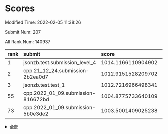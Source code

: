 # Scores

Modified Time: 2022-02-05 11:38:26

Submit Num: 207

All Rank Num: 140937

| rank |               submit               |       score        |       sigma        | pk_num |
| :--- | :--------------------------------- | :----------------- | :----------------- | :----- |
| 1    | jsonzb.test.submission_level_4     | 1014.1166110904902 | 0.8279602650840935 | 2723   |
| 2    | cpp.21_12_24.submission-2b2ea0d7   | 1012.9151528209702 | 0.780656172478923  | 2722   |
| 3    | jsonzb.test.test_1                 | 1012.7216966498341 | 0.8012331733369945 | 2721   |
| 55   | cpp.2022_01_09.submission-816672bd | 1004.8775733640109 | 0.7237723759829473 | 2724   |
| 73   | cpp.2022_01_09.submission-5b0e3de2 | 1003.5001409025238 | 0.7107615568726083 | 2723   |


<details>
<summary>全部</summary>

| rank |                 submit                 |       score        |       sigma        | pk_num |
| :--- | :------------------------------------- | :----------------- | :----------------- | :----- |
| 1    | jsonzb.test.submission_level_4         | 1014.1166110904902 | 0.8279602650840935 | 2723   |
| 2    | cpp.21_12_24.submission-2b2ea0d7       | 1012.9151528209702 | 0.780656172478923  | 2722   |
| 3    | jsonzb.test.test_1                     | 1012.7216966498341 | 0.8012331733369945 | 2721   |
| 4    | gobigger.level_3.submission_level_3_21 | 1012.4101455306482 | 0.782550838248247  | 2728   |
| 5    | gobigger.level_3.submission_level_3_2  | 1012.0479602911578 | 0.7885201290526674 | 2726   |
| 6    | gobigger.level_3.submission_level_3_8  | 1011.2177481897049 | 0.8015258212051081 | 2725   |
| 7    | gobigger.level_3.submission_level_3_10 | 1011.1868426637072 | 0.77424479747314   | 2720   |
| 8    | gobigger.level_3.submission_level_3_6  | 1011.0820157071803 | 0.7456097528578979 | 2718   |
| 9    | gobigger.level_3.submission_level_3_35 | 1011.0498696267207 | 0.779540214667802  | 2726   |
| 10   | gobigger.level_3.submission_level_3_0  | 1011.0232165299658 | 0.7740198074368299 | 2723   |
| 11   | gobigger.level_3.submission_level_3_46 | 1010.8968639021429 | 0.7549687099360506 | 2724   |
| 12   | gobigger.level_3.submission_level_3_40 | 1010.8660684280667 | 0.7623581282596933 | 2727   |
| 13   | gobigger.level_3.submission_level_3_1  | 1010.8275606355825 | 0.787042635638901  | 2722   |
| 14   | gobigger.level_3.submission_level_3_48 | 1010.6776723936141 | 0.7663619970246246 | 2723   |
| 15   | gobigger.level_3.submission_level_3_11 | 1010.6690894301637 | 0.7411821185412738 | 2724   |
| 16   | gobigger.level_3.submission_level_3_39 | 1010.641714639303  | 0.7702204090263022 | 2728   |
| 17   | gobigger.level_3.submission_level_3_13 | 1010.6172806590919 | 0.7812455624825265 | 2723   |
| 18   | gobigger.level_3.submission_level_3_24 | 1010.571207195729  | 0.7821304204345914 | 2723   |
| 19   | gobigger.level_3.submission_level_3_26 | 1010.4427499629126 | 0.7615919409094529 | 2718   |
| 20   | gobigger.level_3.submission_level_3_5  | 1010.4231562776806 | 0.7697002322240738 | 2722   |
| 21   | gobigger.level_3.submission_level_3_34 | 1010.4125430554362 | 0.7705474041946704 | 2721   |
| 22   | gobigger.level_3.submission_level_3_25 | 1010.2698702430863 | 0.7515004732617218 | 2724   |
| 23   | gobigger.level_3.submission_level_3_4  | 1010.2496102403053 | 0.768261780108157  | 2721   |
| 24   | gobigger.level_3.submission_level_3_47 | 1010.061493194287  | 0.7713128909060046 | 2722   |
| 25   | gobigger.level_3.submission_level_3_22 | 1010.0409756690015 | 0.7919438045117065 | 2724   |
| 26   | gobigger.level_3.submission_level_3_16 | 1010.0369857252872 | 0.773143865031665  | 2721   |
| 27   | gobigger.level_3.submission_level_3_12 | 1009.9726305243875 | 0.7536226452865773 | 2725   |
| 28   | gobigger.level_3.submission_level_3_18 | 1009.9096663003952 | 0.7478283164051553 | 2723   |
| 29   | gobigger.level_3.submission_level_3_20 | 1009.7682493930841 | 0.7550006255718957 | 2724   |
| 30   | gobigger.level_3.submission_level_3_43 | 1009.7608059890459 | 0.754185730482075  | 2727   |
| 31   | gobigger.level_3.submission_level_3_44 | 1009.738355630196  | 0.767113794797265  | 2720   |
| 32   | gobigger.level_3.submission_level_3_38 | 1009.7196003217638 | 0.7608968102425115 | 2725   |
| 33   | gobigger.level_3.submission_level_3_41 | 1009.6287119802138 | 0.7471528767737916 | 2724   |
| 34   | gobigger.level_3.submission_level_3_14 | 1009.6006886233685 | 0.7624610326928857 | 2722   |
| 35   | gobigger.level_3.submission_level_3_31 | 1009.5985538720638 | 0.7517739272832537 | 2722   |
| 36   | gobigger.level_3.submission_level_3_23 | 1009.5483305729982 | 0.7791414151544153 | 2720   |
| 37   | gobigger.level_3.submission_level_3_45 | 1009.5057376820956 | 0.7703097762866589 | 2725   |
| 38   | gobigger.level_3.submission_level_3_17 | 1009.4686964030518 | 0.7592568823774045 | 2722   |
| 39   | gobigger.level_3.submission_level_3_36 | 1009.458926445315  | 0.7666858621088963 | 2726   |
| 40   | gobigger.level_3.submission_level_3_3  | 1009.4403067324839 | 0.7314520476699508 | 2725   |
| 41   | gobigger.level_3.submission_level_3_33 | 1009.3813110959211 | 0.7513604851559883 | 2722   |
| 42   | gobigger.level_3.submission_level_3_42 | 1009.3241459892479 | 0.7571592857754793 | 2724   |
| 43   | gobigger.level_3.submission_level_3_37 | 1009.2970840181114 | 0.7470974558810616 | 2720   |
| 44   | gobigger.level_3.submission_level_3_9  | 1009.2798038895979 | 0.7669626713798894 | 2721   |
| 45   | gobigger.level_3.submission_level_3_29 | 1009.2731590421366 | 0.739028451355601  | 2723   |
| 46   | gobigger.level_3.submission_level_3_27 | 1009.1127622158331 | 0.7518386314773091 | 2725   |
| 47   | gobigger.level_3.submission_level_3_15 | 1008.8004307143608 | 0.7444244257003555 | 2723   |
| 48   | gobigger.level_3.submission_level_3_30 | 1008.7295016518406 | 0.7502703846369945 | 2725   |
| 49   | gobigger.level_3.submission_level_3_28 | 1008.600965176451  | 0.7331776463746466 | 2722   |
| 50   | gobigger.level_3.submission_level_3_49 | 1008.5761982901109 | 0.7451673275077069 | 2724   |
| 51   | gobigger.level_3.submission_level_3_32 | 1008.3839013932705 | 0.7452995744110513 | 2725   |
| 52   | gobigger.level_3.submission_level_3_7  | 1008.3800505527826 | 0.7478659708672296 | 2719   |
| 53   | gobigger.level_3.submission_level_3_19 | 1007.9654038968127 | 0.7303019777494658 | 2723   |
| 54   | gobigger.level_1.submission_level_1_15 | 1005.4884297379706 | 0.7209536217244735 | 2719   |
| 55   | cpp.2022_01_09.submission-816672bd     | 1004.8775733640109 | 0.7237723759829473 | 2724   |
| 56   | gobigger.level_1.submission_level_1_5  | 1004.8395618488175 | 0.7161592206638661 | 2724   |
| 57   | gobigger.level_1.submission_level_1_12 | 1004.3800241382804 | 0.7261969492579478 | 2727   |
| 58   | gobigger.level_1.submission_level_1_45 | 1004.3641757953131 | 0.7207248730964627 | 2726   |
| 59   | gobigger.level_1.submission_level_1_1  | 1004.3634566207568 | 0.7162559636905014 | 2724   |
| 60   | gobigger.level_1.submission_level_1_21 | 1004.2290848102632 | 0.7191375468884125 | 2724   |
| 61   | gobigger.level_1.submission_level_1_34 | 1004.1690121856564 | 0.7163724074143227 | 2724   |
| 62   | gobigger.level_1.submission_level_1_28 | 1004.0679713819641 | 0.7255761165541565 | 2727   |
| 63   | gobigger.level_1.submission_level_1_25 | 1004.0576927508357 | 0.7194835496952137 | 2725   |
| 64   | gobigger.level_1.submission_level_1_43 | 1004.0181199819103 | 0.7134346714140183 | 2719   |
| 65   | gobigger.level_1.submission_level_1_11 | 1003.9927851965473 | 0.7223929107947845 | 2728   |
| 66   | gobigger.level_1.submission_level_1_9  | 1003.8460839589839 | 0.7099086743462495 | 2723   |
| 67   | gobigger.level_1.submission_level_1_16 | 1003.8352634337787 | 0.7240546163045509 | 2722   |
| 68   | gobigger.level_1.submission_level_1_10 | 1003.726188113412  | 0.720975043281888  | 2726   |
| 69   | gobigger.level_1.submission_level_1_26 | 1003.6253069436657 | 0.7076168671509141 | 2725   |
| 70   | gobigger.level_1.submission_level_1_2  | 1003.5598152393188 | 0.7048554825790833 | 2722   |
| 71   | gobigger.level_1.submission_level_1_18 | 1003.5452177487805 | 0.7113782238190325 | 2723   |
| 72   | gobigger.level_1.submission_level_1_17 | 1003.5393395404418 | 0.7116868650807945 | 2721   |
| 73   | cpp.2022_01_09.submission-5b0e3de2     | 1003.5001409025238 | 0.7107615568726083 | 2723   |
| 74   | gobigger.level_1.submission_level_1_44 | 1003.4954126233363 | 0.7175361996328167 | 2723   |
| 75   | gobigger.level_1.submission_level_1_32 | 1003.4528955319079 | 0.7202246111539179 | 2721   |
| 76   | gobigger.level_1.submission_level_1_40 | 1003.2844534217203 | 0.7096625192261872 | 2724   |
| 77   | gobigger.level_1.submission_level_1_41 | 1003.2804484005469 | 0.7183595448277756 | 2722   |
| 78   | gobigger.level_1.submission_level_1_20 | 1003.2361828786331 | 0.7141918799886038 | 2726   |
| 79   | gobigger.level_1.submission_level_1_27 | 1003.2360040306676 | 0.7217284357328821 | 2720   |
| 80   | gobigger.level_1.submission_level_1_31 | 1003.1989145179083 | 0.7087747051629639 | 2724   |
| 81   | gobigger.level_1.submission_level_1_48 | 1003.155367448233  | 0.7095029954602169 | 2721   |
| 82   | gobigger.level_1.submission_level_1_6  | 1003.06211867867   | 0.7127049358854701 | 2720   |
| 83   | gobigger.level_1.submission_level_1_49 | 1002.9819813591934 | 0.7156658044727139 | 2725   |
| 84   | gobigger.level_1.submission_level_1_22 | 1002.9476153149532 | 0.7158132143253577 | 2726   |
| 85   | gobigger.level_1.submission_level_1_42 | 1002.9446695517029 | 0.7218577197333194 | 2721   |
| 86   | gobigger.level_1.submission_level_1_7  | 1002.9406412456096 | 0.7054161221652303 | 2727   |
| 87   | gobigger.level_1.submission_level_1_4  | 1002.9383099733778 | 0.7101610250189382 | 2724   |
| 88   | gobigger.level_1.submission_level_1_46 | 1002.8764089185014 | 0.7167089738069577 | 2722   |
| 89   | gobigger.level_1.submission_level_1_47 | 1002.8076362165339 | 0.7157342818824646 | 2726   |
| 90   | gobigger.level_1.submission_level_1_35 | 1002.8014210890638 | 0.7176481802518906 | 2722   |
| 91   | gobigger.level_1.submission_level_1_23 | 1002.7843235134216 | 0.7097902804853542 | 2727   |
| 92   | gobigger.level_1.submission_level_1_36 | 1002.7448333629993 | 0.7148510964970429 | 2726   |
| 93   | gobigger.level_1.submission_level_1_19 | 1002.6855115810761 | 0.707781885582781  | 2723   |
| 94   | gobigger.level_1.submission_level_1_3  | 1002.6150338593246 | 0.7241984231392835 | 2726   |
| 95   | gobigger.level_1.submission_level_1_13 | 1002.5632732344657 | 0.7309287903740215 | 2723   |
| 96   | gobigger.level_1.submission_level_1_24 | 1002.5140440076185 | 0.7202332415718841 | 2721   |
| 97   | gobigger.level_1.submission_level_1_14 | 1002.4939236318493 | 0.7169332771260055 | 2722   |
| 98   | gobigger.level_1.submission_level_1_33 | 1002.4594405986087 | 0.7093822078370167 | 2729   |
| 99   | gobigger.level_1.submission_level_1_8  | 1002.3973942292627 | 0.7090866306314807 | 2719   |
| 100  | gobigger.level_1.submission_level_1_37 | 1002.3510823955968 | 0.7152651695026663 | 2726   |
| 101  | gobigger.level_1.submission_level_1_29 | 1002.325878422477  | 0.7072273495994175 | 2724   |
| 102  | gobigger.level_1.submission_level_1_0  | 1002.1913437231435 | 0.7081702623303981 | 2724   |
| 103  | gobigger.level_1.submission_level_1_39 | 1001.9851291660427 | 0.7227175408987457 | 2723   |
| 104  | gobigger.level_1.submission_level_1_30 | 1001.8544220718119 | 0.7217452665486253 | 2719   |
| 105  | gobigger.level_1.submission_level_1_38 | 1001.4676919283083 | 0.717482890907716  | 2730   |
| 106  | gobigger.random.submission_random_47   | 997.4289830105357  | 0.7141420490948058 | 2719   |
| 107  | gobigger.random.submission_random_5    | 997.2520504810301  | 0.7078330080988307 | 2726   |
| 108  | gobigger.random.submission_random_23   | 997.1328864993574  | 0.7071267824434243 | 2724   |
| 109  | gobigger.random.submission_random_18   | 997.0775852236179  | 0.7101889888060877 | 2724   |
| 110  | gobigger.random.submission_random_37   | 997.0122525698831  | 0.7124456145527365 | 2724   |
| 111  | gobigger.random.submission_random_9    | 997.0065551402914  | 0.7025882289231323 | 2724   |
| 112  | gobigger.random.submission_random_1    | 996.5817313871723  | 0.713715703568784  | 2723   |
| 113  | gobigger.random.submission_random_12   | 996.5604943483556  | 0.711901739801612  | 2721   |
| 114  | gobigger.random.submission_random_19   | 996.5337523657464  | 0.7078507546209267 | 2721   |
| 115  | gobigger.random.submission_random_32   | 996.4982358825156  | 0.7085637553108942 | 2722   |
| 116  | gobigger.random.submission_random_21   | 996.4336119155929  | 0.7076132759705568 | 2725   |
| 117  | gobigger.random.submission_random_20   | 996.411030049995   | 0.7127005641581347 | 2720   |
| 118  | gobigger.random.submission_random_38   | 996.3989929305602  | 0.7111575111744103 | 2725   |
| 119  | gobigger.random.submission_random_6    | 996.2993868915422  | 0.7153459679765463 | 2724   |
| 120  | gobigger.random.submission_random_40   | 996.2333292925433  | 0.7278796845137548 | 2726   |
| 121  | gobigger.random.submission_random_31   | 996.2330987381936  | 0.7072476682989282 | 2725   |
| 122  | gobigger.random.submission_random_33   | 996.2185098265423  | 0.6990775385298178 | 2720   |
| 123  | gobigger.random.submission_random_48   | 996.1865178938307  | 0.707942834345233  | 2726   |
| 124  | gobigger.random.submission_random_45   | 996.1357173284057  | 0.7078130401759081 | 2721   |
| 125  | gobigger.random.submission_random_28   | 996.1308782830714  | 0.7130713963808204 | 2722   |
| 126  | gobigger.random.submission_random_4    | 996.0643944025625  | 0.7113860006452757 | 2728   |
| 127  | gobigger.random.submission_random_30   | 996.0636760317459  | 0.7109358490501373 | 2722   |
| 128  | gobigger.random.submission_random_11   | 996.0605483717923  | 0.7196460233879874 | 2723   |
| 129  | gobigger.random.submission_random_25   | 996.039251745513   | 0.7125182833990238 | 2726   |
| 130  | gobigger.random.submission_random_14   | 996.0032394875604  | 0.7174395194570516 | 2727   |
| 131  | gobigger.random.submission_random_16   | 995.9028189146067  | 0.7181881726172314 | 2720   |
| 132  | gobigger.random.submission_random_43   | 995.8909563857718  | 0.7085500291527811 | 2725   |
| 133  | gobigger.random.submission_random_41   | 995.8624581945757  | 0.7317310778994874 | 2721   |
| 134  | gobigger.random.submission_random_42   | 995.8594823080758  | 0.7146597754739021 | 2724   |
| 135  | gobigger.random.submission_random_44   | 995.8550959378225  | 0.7126949647880783 | 2728   |
| 136  | gobigger.random.submission_random_10   | 995.8361821967659  | 0.7164466946053901 | 2722   |
| 137  | gobigger.random.submission_random_49   | 995.7976365791404  | 0.7174371191208115 | 2720   |
| 138  | gobigger.random.submission_random_24   | 995.7332877276012  | 0.7060489587220721 | 2723   |
| 139  | gobigger.random.submission_random_15   | 995.7277703733124  | 0.7129738422112525 | 2726   |
| 140  | gobigger.random.submission_random_29   | 995.6971889870649  | 0.7087245479336989 | 2723   |
| 141  | gobigger.random.submission_random_17   | 995.6416179989678  | 0.7124420996408758 | 2726   |
| 142  | gobigger.random.submission_random_3    | 995.6397785323537  | 0.7135000466222201 | 2723   |
| 143  | gobigger.random.submission_random_7    | 995.6389553794322  | 0.7089515827782795 | 2723   |
| 144  | gobigger.random.submission_random_36   | 995.6274365295258  | 0.7115462608017997 | 2722   |
| 145  | gobigger.random.submission_random_27   | 995.6110999029636  | 0.710853688805692  | 2724   |
| 146  | gobigger.random.submission_random_46   | 995.5478418896753  | 0.7247540254081443 | 2719   |
| 147  | gobigger.random.submission_random_26   | 995.4680696980307  | 0.7145260139792905 | 2725   |
| 148  | gobigger.random.submission_random_2    | 995.4060624592964  | 0.7097447930084662 | 2721   |
| 149  | gobigger.random.submission_random_22   | 995.26301066308    | 0.7078360719740527 | 2722   |
| 150  | gobigger.random.submission_random_39   | 995.2221326651662  | 0.7050446209197755 | 2724   |
| 151  | gobigger.random.submission_random_13   | 995.086708286505   | 0.6986523799885389 | 2723   |
| 152  | gobigger.random.submission_random_0    | 995.0399319167368  | 0.7308347807084302 | 2721   |
| 153  | gobigger.random.submission_random_34   | 994.957543866975   | 0.7230490908025725 | 2727   |
| 154  | gobigger.random.submission_random_8    | 994.6608707641094  | 0.7222084149848398 | 2724   |
| 155  | gobigger.random.submission_random_35   | 994.6048698696552  | 0.7180682452778265 | 2720   |
| 156  | gobigger.level_2.submission_level_2_34 | 994.2485621929651  | 0.7193116537325694 | 2725   |
| 157  | gobigger.level_2.submission_level_2_23 | 993.5818499337639  | 0.7326819444193018 | 2729   |
| 158  | gobigger.level_2.submission_level_2_12 | 993.560135409474   | 0.7305285136877824 | 2725   |
| 159  | gobigger.level_2.submission_level_2_30 | 993.2844063255434  | 0.7275048758888366 | 2721   |
| 160  | gobigger.level_2.submission_level_2_47 | 993.2544365112329  | 0.7364419606594532 | 2722   |
| 161  | gobigger.level_2.submission_level_2_22 | 993.2448957870271  | 0.7268529749261918 | 2726   |
| 162  | gobigger.level_2.submission_level_2_42 | 993.0869865098318  | 0.7471489069305911 | 2722   |
| 163  | gobigger.level_2.submission_level_2_48 | 992.904700710322   | 0.7579455625058795 | 2719   |
| 164  | gobigger.level_2.submission_level_2_44 | 992.8318573608957  | 0.7242727297835815 | 2725   |
| 165  | gobigger.level_2.submission_level_2_37 | 992.8050458744268  | 0.7411683276119662 | 2725   |
| 166  | gobigger.level_2.submission_level_2_40 | 992.7487820805965  | 0.7305050565673021 | 2721   |
| 167  | gobigger.level_2.submission_level_2_27 | 992.7229566790335  | 0.747860508308747  | 2721   |
| 168  | gobigger.level_2.submission_level_2_46 | 992.7182316924618  | 0.7214576095701956 | 2722   |
| 169  | gobigger.level_2.submission_level_2_14 | 992.717717351475   | 0.7422440331723685 | 2723   |
| 170  | gobigger.level_2.submission_level_2_49 | 992.6986777662396  | 0.7442752256554948 | 2727   |
| 171  | gobigger.level_2.submission_level_2_45 | 992.6424426928702  | 0.7548547984149659 | 2723   |
| 172  | gobigger.level_2.submission_level_2_33 | 992.46956181627    | 0.739469800302337  | 2725   |
| 173  | gobigger.level_2.submission_level_2_39 | 992.4646592073498  | 0.7342989385280058 | 2724   |
| 174  | gobigger.level_2.submission_level_2_43 | 992.4468154726799  | 0.7333936983473487 | 2722   |
| 175  | gobigger.level_2.submission_level_2_20 | 992.1922180578409  | 0.7403482096101542 | 2729   |
| 176  | gobigger.level_2.submission_level_2_19 | 992.0884824321621  | 0.7392010268143211 | 2725   |
| 177  | gobigger.level_2.submission_level_2_38 | 992.0687914973975  | 0.7758105139286106 | 2722   |
| 178  | gobigger.level_2.submission_level_2_18 | 991.9755084150307  | 0.7465301496135374 | 2726   |
| 179  | gobigger.level_2.submission_level_2_2  | 991.9259764952207  | 0.746049427168619  | 2721   |
| 180  | gobigger.level_2.submission_level_2_11 | 991.8898892858834  | 0.7570694895310258 | 2727   |
| 181  | gobigger.level_2.submission_level_2_21 | 991.863149442409   | 0.7410715606985953 | 2726   |
| 182  | gobigger.level_2.submission_level_2_9  | 991.7482062514691  | 0.7657262945203815 | 2719   |
| 183  | gobigger.level_2.submission_level_2_8  | 991.6792535615497  | 0.738690034422368  | 2724   |
| 184  | gobigger.level_2.submission_level_2_36 | 991.6682255819812  | 0.7518542220087128 | 2724   |
| 185  | gobigger.level_2.submission_level_2_26 | 991.5753980145722  | 0.7529973778906319 | 2725   |
| 186  | gobigger.level_2.submission_level_2_35 | 991.5741854622959  | 0.7446017915546905 | 2719   |
| 187  | gobigger.level_2.submission_level_2_0  | 991.5667022931664  | 0.7522688393202531 | 2720   |
| 188  | gobigger.level_2.submission_level_2_1  | 991.5546126139317  | 0.7615880710881265 | 2724   |
| 189  | gobigger.level_2.submission_level_2_3  | 991.5320503024043  | 0.7381625905884609 | 2726   |
| 190  | gobigger.level_2.submission_level_2_31 | 991.4863338531611  | 0.7352315927110822 | 2725   |
| 191  | gobigger.level_2.submission_level_2_41 | 991.4457934398409  | 0.7502180355260292 | 2723   |
| 192  | gobigger.level_2.submission_level_2_15 | 991.4389980217733  | 0.7352958091238474 | 2722   |
| 193  | gobigger.level_2.submission_level_2_7  | 991.399139160704   | 0.7459321599269411 | 2722   |
| 194  | gobigger.level_2.submission_level_2_6  | 991.3748932706834  | 0.7456489951923614 | 2727   |
| 195  | gobigger.level_2.submission_level_2_4  | 991.2993508559719  | 0.7842051410486456 | 2722   |
| 196  | gobigger.level_2.submission_level_2_13 | 991.2676827265685  | 0.7474500358951701 | 2728   |
| 197  | gobigger.level_2.submission_level_2_25 | 991.2444588977374  | 0.7427596034050328 | 2727   |
| 198  | gobigger.level_2.submission_level_2_16 | 990.9616146946846  | 0.7545294339556977 | 2722   |
| 199  | gobigger.level_2.submission_level_2_29 | 990.9209031504072  | 0.7571027894273542 | 2726   |
| 200  | gobigger.level_2.submission_level_2_10 | 990.8626393484027  | 0.7569765275087393 | 2722   |
| 201  | gobigger.level_2.submission_level_2_32 | 990.7231494907679  | 0.7597895795860756 | 2720   |
| 202  | gobigger.level_2.submission_level_2_24 | 990.7123421806601  | 0.7837527235607382 | 2724   |
| 203  | gobigger.level_2.submission_level_2_17 | 990.4956048567234  | 0.7540800997400268 | 2723   |
| 204  | gobigger.level_2.submission_level_2_5  | 990.1959269533185  | 0.7940145965268998 | 2722   |
| 205  | gobigger.level_2.submission_level_2_28 | 989.568478680825   | 0.773239402024212  | 2722   |
| 206  | gobigger.none.submission_none_0        | 976.8897049065104  | 1.429511800117879  | 2722   |
| 207  | gobigger.none.submission_none_1        | 975.3937927793692  | 1.5292142901147794 | 2727   |

</details>